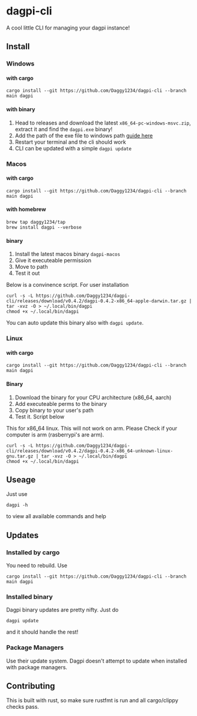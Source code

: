 # dagpi-cli

A cool little CLI for managing your dagpi instance!

## Install

### Windows

#### with cargo

```shell
cargo install --git https://github.com/Daggy1234/dagpi-cli --branch main dagpi
```

#### with binary

1) Head to releases and download the latest `x86_64-pc-windows-msvc.zip`, extract it and find the `dagpi.exe` binary!
2) Add the path of the exe file to windows path [guide here](https://www.mathworks.com/matlabcentral/answers/94933-how-do-i-edit-my-system-path-in-windows)
3) Restart your terminal and the cli should work
4) CLI can be updated with a simple `dagpi update`

### Macos

#### with cargo

```shell
cargo install --git https://github.com/Daggy1234/dagpi-cli --branch main dagpi
```

#### with homebrew

```shell
brew tap daggy1234/tap
brew install dagpi --verbose
```

#### binary

1) Install the latest macos binary `dagpi-macos`
2) Give it executeable permission 
3) Move to path
4) Test it out

Below is a convinence script. For user installation

```shell
curl -s -L https://github.com/Daggy1234/dagpi-cli/releases/download/v0.4.2/dagpi-0.4.2-x86_64-apple-darwin.tar.gz | tar -xvz -O > ~/.local/bin/dagpi
chmod +x ~/.local/bin/dagpi
```

You can auto update this binary also with `dagpi update`.

### Linux

#### with cargo

```shell
cargo install --git https://github.com/Daggy1234/dagpi-cli --branch main dagpi
```

#### Binary

1) Download the binary for your CPU architecture (x86_64, aarch)
2) Add executeable perms to the binary
3) Copy binary to your user's path
4) Test it. Script below

This for x86_64 linux. This will not work on arm. Please Check if your computer is arm (rasberrypi's are arm).

```shell
curl -s -L https://github.com/Daggy1234/dagpi-cli/releases/download/v0.4.2/dagpi-0.4.2-x86_64-unknown-linux-gnu.tar.gz | tar -xvz -O > ~/.local/bin/dagpi
chmod +x ~/.local/bin/dagpi
```

## Useage

Just use 
```shell
dagpi -h
```

to view all available commands and help

## Updates

### Installed by cargo

You need to rebuild. Use 

```shell
cargo install --git https://github.com/Daggy1234/dagpi-cli --branch main dagpi
```

### Installed binary

Dagpi binary updates are pretty nifty.  Just do 
```cargo
dagpi update
```
and it should handle the rest!

### Package Managers

Use their update system. Dagpi doesn't attempt to update when installed with package managers.

## Contributing

This is built with rust, so make sure rustfmt is run and all cargo/clippy checks pass.

